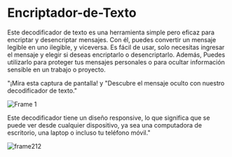 # Encriptador-de-Texto


Este decodificador de texto es una herramienta simple pero eficaz para encriptar y desencriptar mensajes. Con él, puedes convertir un mensaje legible en uno ilegible, y viceversa. Es fácil de usar, solo necesitas ingresar el mensaje y elegir si deseas encriptarlo o desencriptarlo. Además, Puedes utilizarlo para proteger tus mensajes personales o para ocultar información sensible en un trabajo o proyecto.


"¡Mira esta captura de pantalla! y "Descubre el mensaje oculto con nuestro decodificador de texto."

![Frame 1](https://user-images.githubusercontent.com/66340501/215234375-61580255-0792-4a6f-acc1-077ffce36a93.png)

Este decodificador tiene un diseño responsive, lo que significa que se puede ver desde cualquier dispositivo, ya sea una computadora de escritorio, una laptop o incluso tu teléfono móvil."

![frame212](https://user-images.githubusercontent.com/66340501/215235600-ab337334-0cea-40bc-8eef-ddc73eb393b5.png)
